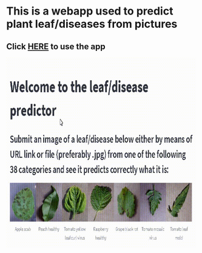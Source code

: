 # This is a webapp used to predict plant leaf/diseases from pictures
## Click [HERE](https://share.streamlit.io/apollner/streamlit_plant_disease_app/main/plant_disease_classification.py) to use the app

<img src="https://github.com/apollner/apollner.github.io/blob/main/Streamlit.gif" width="500" height="500" />

